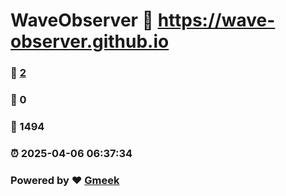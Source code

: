 # WaveObserver :link: https://wave-observer.github.io 
### :page_facing_up: [2](https://wave-observer.github.io/tag.html) 
### :speech_balloon: 0 
### :hibiscus: 1494 
### :alarm_clock: 2025-04-06 06:37:34 
### Powered by :heart: [Gmeek](https://github.com/Meekdai/Gmeek)
